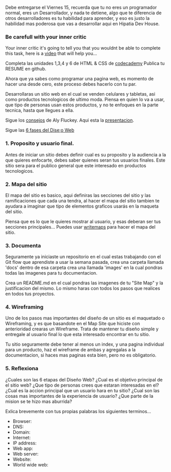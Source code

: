 
Debe entregarse el Viernes 15, recuerda que tu no eres un programador normal, eres un Desarrollador, y nada te detiene, algo que te diferencia de otros desarrolladores es tu habilidad para aprender, y eso es justo la habilidad mas poderosa que vas a desarrollar aqui en Hipatia Dev House.

### Be carefull with your inner critic
  Your inner critic it's going to tell you that you wouldnt be able to complete this task, here is  a [video](https://youtu.be/uWc4pZhnpOw) that will help you...

Completa las unidades 1,3,4 y 6 de HTML & CSS de [codecademy](https://www.codecademy.com/es/tracks/html-css-traduccion-al-espanol-america-latina-clone)
Publica tu RESUME en github.

Ahora que ya sabes como programar una pagina web, es momento de hacer una desde cero, este proceso debes hacerlo con tu par.

Desarrollaras un sitio web en el cual se venden celulares y tabletas, asi como productos tecnologicos de ultimo moda. Piensa en quien lo va a usar, que tipo de personas usan estos productos, y no te enfoques en la parte tecnica, hasta que llegues a ella.

Sigue los [consejos](https://github.com/wtfluckey/sealions-designstuffs) de Aly Fluckey. Aqui esta la [presentacion](https://speakerdeck.com/wtfluckey/design-stuffs).

Sigue las [6 fases del Dise;o Web](http://www.idesignstudios.com/blog/web-design/phases-web-design-development-process/#.V4QLh5MrIUF)

### 1. Proposito y usuario final.
Antes de iniciar un sitio debes definir cual es su proposito y la audiencia a la que quieres enfocarte, debes saber quienes seran tus usuarios finales. Este sitio sera para el publico general que este interesado en productos tecnologicos.

### 2. Mapa del sitio
El mapa del sitio es basico, aqui definiras las secciones del sitio y las ramificaciones que cada una tendra, al hacer el mapa del sitio tambien te ayudara a imaginar que tipo de elementos graficos usarás en la maqueta del sitio.

Piensa que es lo que le quieres mostrar al usuario, y esas deberan ser tus secciones principales...
Puedes usar [writemaps](https://www.writemaps.com/) para hacer el mapa del sitio.

### 3. Documenta
Seguramente ya iniciaste un repositorio en el cual estas trabajando con el Git flow que aprendiste a usar la semana pasada, crea una carpeta llamada 'docs' dentro de esa carpeta crea una llamada 'images' en la cual pondras todas las imagenes para tu documentacion.

Crea un README.md en el cual pondras las imagenes de tu "Site Map" y la justificacion del mismo. Lo mismo haras con todos los pasos que realices en todos tus proyectos.

### 4. Wireframing
Uno de los pasos mas importantes del diseño de un sitio es el maquetado o Wireframing, y es que basandote en el Map Site que hiciste con anterioridad crearas un Wireframe. Trata de mantener tu diseño simple y entregale al usuario final lo que esta interesado encontrar en tu sitio.

Tu sitio seguramente debe tener al menos un index, y una pagina individual para un producto, haz el wireframe de ambas y agregalas a la documentacion, si haces mas paginas esta bien, pero no es obligatorio.

### 5. Reflexiona

¿Cuales son las 6 etapas del Diseño Web?
¿Cual es el objetivo principal de el sitio web?
¿Que tipo de personas crees que estaran interesadas en el?
¿Cual es la accion principal que un usuario hara en tu sitio?
¿Cual son las cosas mas importantes de la experiencia de usuario?
¿Que parte de la mision se te hizo mas aburrida?


Exlica brevemente con tus propias palabras los siguientes terminos...

- Browser:
- DNS:
- Domain:
- Internet:
- IP address:
- Web app:
- Web server:
- Website:
- World wide web:
